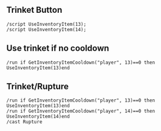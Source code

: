 ## Trinket Button
```
/script UseInventoryItem(13);
/script UseInventoryItem(14);
```
 

## Use trinket if no cooldown
```
/run if GetInventoryItemCooldown("player", 13)==0 then UseInventoryItem(13)end
```
 

## Trinket/Rupture
```
/run if GetInventoryItemCooldown("player", 13)==0 then UseInventoryItem(13)end
/run if GetInventoryItemCooldown("player", 14)==0 then UseInventoryItem(14)end
/cast Rupture
``` 